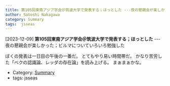 ```yaml
---
title: 第105回東南アジア学会＠筑波大学で発表する；ほっとした ---夜の懇親会が楽しかった；ビルマについていろいろ勉強した
author: Satoshi Nakagawa
category: Summary
tags:  jsseas
---
```


[2023-12-09] **第105回東南アジア学会＠筑波大学で発表する；ほっとした**  ---夜の懇親会が楽しかった；ビルマについていろいろ勉強した

  ぼくの発表は一日目の午後の一番だ。
とてもやり易い時間帯だ。
かなり苦労した「ベクの認識論、レッダの存在論」を読み上げる。
まぁまぁかな。

- Category: [Summary](https://merapano.github.io/categories.html#Summary)
- tags:  jsseas
